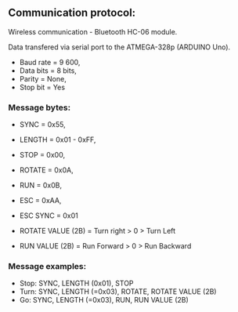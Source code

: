 ## Communication protocol:

Wireless communication - Bluetooth HC-06 module.

Data transfered via serial port to the ATMEGA-328p (ARDUINO Uno).

- Baud rate = 9 600,
- Data bits = 8 bits,
- Parity = None,
- Stop bit = Yes

### Message bytes:

- SYNC     = 0x55,
- LENGTH   = 0x01 - 0xFF,
- STOP     = 0x00,
- ROTATE   = 0x0A,
- RUN      = 0x0B,
- ESC      = 0xAA,
- ESC SYNC = 0x01

- ROTATE VALUE (2B) = Turn right  > 0 > Turn Left
- RUN VALUE (2B)    = Run Forward > 0 > Run Backward

### Message examples:

- Stop: SYNC, LENGTH (0x01), STOP
- Turn: SYNC, LENGTH (=0x03), ROTATE, ROTATE VALUE (2B)
- Go:   SYNC, LENGTH (=0x03), RUN, RUN VALUE (2B)
